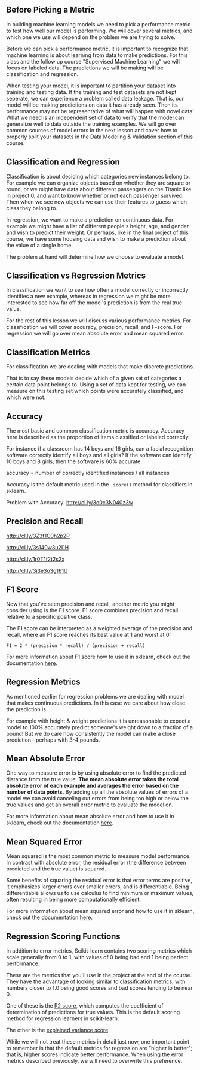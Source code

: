 
## Before Picking a Metric

In building machine learning models we need to pick a performance metric to test how well our model is performing. We will cover several metrics, and which one we use will depend on the problem we are trying to solve.

Before we can pick a performance metric, it is important to recognize that machine learning is about learning from data to make predictions. For this class and the follow up course "Supervised Machine Learning" we will focus on labeled data. The predictions we will be making will be classification and regression.

When testing your model, it is important to partition your dataset into training and testing data. If the training and test datasets are not kept seperate, we can experience a problem called data leakage. That is, our model will be making predictions on data it has already seen. Then its performance may not be representative of what will happen with novel data! What we need is an independent set of data to verify that the model can generalize well to data outside the training examples. We will go over common sources of model errors in the next lesson and cover how to properly split your datasets in the Data Modeling & Validation section of this course.

## Classification and Regression

Classification is about deciding which categories new instances belong to. For example we can organize objects based on whether they are square or round, or we might have data about different passengers on the Titanic like in project 0, and want to know whether or not each passenger survived. Then when we see new objects we can use their features to guess which class they belong to.

In regression, we want to make a prediction on continuous data. For example we might have a list of different people's height, age, and gender and wish to predict their weight. Or perhaps, like in the final project of this course, we have some housing data and wish to make a prediction about the value of a single home.

The problem at hand will determine how we choose to evaluate a model.

## Classification vs Regression Metrics

In classification we want to see how often a model correctly or incorrectly identifies a new example, whereas in regression we might be more interested to see how far off the model's prediction is from the real true value.

For the rest of this lesson we will discuss various performance metrics. For classification we will cover accuracy, precision, recall, and F-score. For regression we will go over mean absolute error and mean squared error.

## Classification Metrics

For classification we are dealing with models that make discrete predictions.

That is to say these models decide which of a given set of categories a certain data point belongs to. Using a set of data kept for testing, we can measure on this testing set which points were accurately classified, and which were not.

## Accuracy

The most basic and common classification metric is accuracy. Accuracy here is described as the proportion of items classified or labeled correctly.

For instance if a classroom has 14 boys and 16 girls, can a facial recognition software correctly identify all boys and all girls? If the software can identify 10 boys and 8 girls, then the software is 60% accurate.

accuracy = number of correctly identified instances / all instances

Accuracy is the default metric used in the `.score()` method for classifiers in sklearn.

Problem with Accuracy: http://cl.ly/3o0c3N040z3w

## Precision and Recall

http://cl.ly/3Z3f1C0h2p2P

http://cl.ly/3s140w3u2I1H

http://cl.ly/1r0T1f2t2s2x

http://cl.ly/3i3e3o3g161U

## F1 Score

Now that you've seen precision and recall, another metric you might consider using is the F1 score. F1 score combines precision and recall relative to a specific positive class.

The F1 score can be interpreted as a weighted average of the precision and recall, where an F1 score reaches its best value at 1 and worst at 0:

`F1 = 2 * (precision * recall) / (precision + recall)`

For more information about F1 score how to use it in sklearn, check out the documentation [here](http://scikit-learn.org/stable/modules/generated/sklearn.metrics.f1_score.html#sklearn.metrics.f1_score).

## Regression Metrics

As mentioned earlier for regression problems we are dealing with model that makes continuous predictions. In this case we care about how close the prediction is.

For example with height & weight predictions it is unreasonable to expect a model to 100% accurately predict someone's weight down to a fraction of a pound! But we do care how consistently the model can make a close prediction--perhaps with 3-4 pounds.

## Mean Absolute Error

One way to measure error is by using absolute error to find the predicted distance from the true value. **The mean absolute error takes the total absolute error of each example and averages the error based on the number of data points.** By adding up all the absolute values of errors of a model we can avoid canceling out errors from being too high or below the true values and get an overall error metric to evaluate the model on.

For more information about mean absolute error and how to use it in sklearn, check out the documentation [here](http://scikit-learn.org/stable/modules/generated/sklearn.metrics.mean_absolute_error.html#sklearn.metrics.mean_absolute_error).

## Mean Squared Error

Mean squared is the most common metric to measure model performance. In contrast with absolute error, the residual error (the difference between predicted and the true value) is squared.

Some benefits of squaring the residual error is that error terms are positive, it emphasizes larger errors over smaller errors, and is differentiable. Being differentiable allows us to use calculus to find minimum or maximum values, often resulting in being more computationally efficient.

For more information about mean squared error and how to use it in sklearn, check out the documentation [here](http://scikit-learn.org/stable/modules/generated/sklearn.metrics.mean_squared_error.html#sklearn.metrics.mean_squared_error).

## Regression Scoring Functions

In addition to error metrics, Scikit-learn contains two scoring metrics which scale generally from 0 to 1, with values of 0 being bad and 1 being perfect performance.

These are the metrics that you'll use in the project at the end of the course. They have the advantage of looking similar to classification metrics, with numbers closer to 1.0 being good scores and bad scores tending to be near 0.

One of these is the [R2 score](http://scikit-learn.org/stable/modules/generated/sklearn.metrics.r2_score.html#sklearn.metrics.r2_score), which computes the coefficient of determination of predictions for true values. This is the default scoring method for regression learners in scikit-learn.

The other is the [explained variance score](http://scikit-learn.org/stable/modules/generated/sklearn.metrics.explained_variance_score.html#sklearn.metrics.explained_variance_score).

While we will not treat these metrics in detail just now, one important point to remember is that the default metrics for regression are "higher is better"; that is, higher scores indicate better performance. When using the error metrics described previously, we will need to overwrite this preference.

